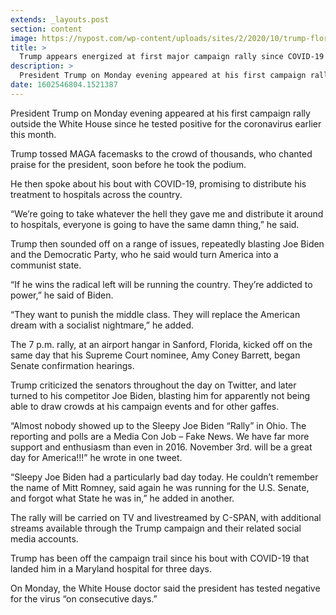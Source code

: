 ```yaml
--- 
extends: _layouts.post 
section: content 
image: https://nypost.com/wp-content/uploads/sites/2/2020/10/trump-florida-rally.jpg?quality=90&strip=all&w=1200 
title: > 
  Trump appears energized at first major campaign rally since COVID-19 recovery 
description: > 
  President Trump on Monday evening appeared at his first campaign rally outside the White House since he tested positive for the coronavirus earlier this month.Trump then sounded off on a range of issues, repeatedly blasting Joe Biden and the Democratic Party, who he said would turn America into a communist state.“Almost nobody showed up to the Sleepy Joe Biden “Rally” in Ohio.The rally will be carried on TV and livestreamed by C-SPAN, with additional streams available through the Trump campaign and their related social media accounts.Trump has been off the campaign trail since his bout with COVID-19 that landed him in a Maryland hospital for three days. 
date: 1602546804.1521387 
--- 
```

President Trump on Monday evening appeared at his first campaign rally outside the White House since he tested positive for the coronavirus earlier this month.

Trump tossed MAGA facemasks to the crowd of thousands, who chanted praise for the president, soon before he took the podium.

He then spoke about his bout with COVID-19, promising to distribute his treatment to hospitals across the country.

“We’re going to take whatever the hell they gave me and distribute it around to hospitals, everyone is going to have the same damn thing,” he said.

Trump then sounded off on a range of issues, repeatedly blasting Joe Biden and the Democratic Party, who he said would turn America into a communist state.

“If he wins the radical left will be running the country. They’re addicted to power,” he said of Biden.

“They want to punish the middle class. They will replace the American dream with a socialist nightmare,” he added.

The 7 p.m. rally, at an airport hangar in Sanford, Florida, kicked off on the same day that his Supreme Court nominee, Amy Coney Barrett, began Senate confirmation hearings.

Trump criticized the senators throughout the day on Twitter, and later turned to his competitor Joe Biden, blasting him for apparently not being able to draw crowds at his campaign events and for other gaffes.

“Almost nobody showed up to the Sleepy Joe Biden “Rally” in Ohio. The reporting and polls are a Media Con Job – Fake News. We have far more support and enthusiasm than even in 2016. November 3rd. will be a great day for America!!!” he wrote in one tweet.

“Sleepy Joe Biden had a particularly bad day today. He couldn’t remember the name of Mitt Romney, said again he was running for the U.S. Senate, and forgot what State he was in,” he added in another.

The rally will be carried on TV and livestreamed by C-SPAN, with additional streams available through the Trump campaign and their related social media accounts.

Trump has been off the campaign trail since his bout with COVID-19 that landed him in a Maryland hospital for three days.

On Monday, the White House doctor said the president has tested negative for the virus “on consecutive days.”